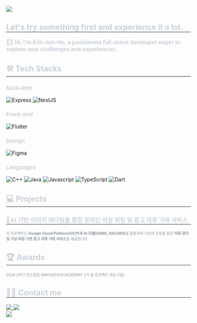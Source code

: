 <div class="container">
    <!-- Title Section -->
    <div class="header">
        <img src="https://capsule-render.vercel.app/api?type=cylinder&color=0:008cb4,100:ffffff&height=120&text=logicallaw&animation=twinkling&fontColor=000000&fontSize=40" />
    </div>
    <!-- Introduction Section -->
    <section class="introduce">
        <h1 style="border-bottom: 1px solid #21262d; color: #c9d1d9;">Let's try something first and experience it a lot.</h1>
        <p style="font-weight: 700; font-size: 15px; text-align: left; color: #c9d1d9;">
            👋🏻 Hi, I’m Kim Jun-Ho, a passionate full-stack developer eager to explore new challenges and experiences.
        </p>
    </section>
    <!-- Tech Stacks Section -->
    <section class="techstack">
        <h1 style="border-bottom: 1px solid #21262d; color: #c9d1d9;">🛠️ Tech Stacks</h1>
        <!-- Back-end -->
        <h3 class="stack-category" style="font-weight: 700; font-size: 15px; font-weight: bold; text-align: left; color: #c9d1d9;">
            Back-end
        </h3>
        <img alt="Express" src="https://img.shields.io/badge/Express-000000?style=for-the-badge&logo=Express&logoColor=white">
        <img alt="NestJS" src="https://img.shields.io/badge/NestJS-E0234E.svg?&style=for-the-badge&logo=NestJS&logoColor=white">
        <!-- Front-end -->
        <h3 class="stack-category" style="font-weight: 700; font-size: 15px; font-weight: bold; text-align: left; color: #c9d1d9;">
            Front-end
        </h3>
        <img alt="Flutter" src="https://img.shields.io/badge/Flutter-02569B?style=for-the-badge&logo=Flutter&logoColor=white">
        <!-- Design -->
        <h3 class="stack-category" style="font-weight: 700; font-size: 15px; font-weight: bold; text-align: left; color: #c9d1d9;">
            Design
        </h3>
        <img alt="Figma" src="https://img.shields.io/badge/Figma-F24E1E?style=for-the-badge&logo=Figma&logoColor=white">
        <!-- Languages -->
        <h3 class="stack-category" style="font-weight: 700; font-size: 15px; font-weight: bold; text-align: left; color: #c9d1d9;">
            Languages
        </h3>
        <img alt="C++" src="https://img.shields.io/badge/C++-00599C?style=for-the-badge&logo=C%2B%2B&logoColor=white">
        <img alt="Java" src="https://img.shields.io/badge/Java-007396?style=for-the-badge&logo=Java&logoColor=white">
        <img alt="Javascript" src="https://img.shields.io/badge/Javascript-F7DF1E?style=for-the-badge&logo=Javascript&logoColor=white">
        <img alt="TypeScript" src="https://img.shields.io/badge/TypeScript-3178C6?style=for-the-badge&logo=TypeScript&logoColor=white">
        <img alt="Dart" src="https://img.shields.io/badge/Dart-0175C2?style=for-the-badge&logo=Dart&logoColor=white">
    </section>
    <!-- Projects Section -->
    <section class="projects">
        <h1 style="border-bottom: 1px solid #21262d; color: #c9d1d9;">💻 Projects</h1>
        <h3 style="border-bottom: 1px solid #21262d; color: #c9d1d9;">👚AI 기반 이미지 에디팅을 통한 온라인 의상 피팅 및 중고 의류 거래 서비스</h3>
            <p style="color: #8b949e; font-size: 10px;">
            이 프로젝트는 <strong>Google Cloud Platform(GCP)과 AI 모델(SAM2, KOLORS)</strong>을 활용하여  
            나만의 옷장을 통한 <strong>의류 관리 및 가상 피팅 기반 중고 의류 거래 서비스</strong>를 제공합니다.
            </p>
    </section>
    <!-- Awards Section -->
    <section class="awards">
        <h1 style="border-bottom: 1px solid #21262d; color: #c9d1d9;">🏆 Awards</h1>
        <p style="color: #8b949e; font-size: 10px;">
            2024 2학기 탄소중립 INNOVATION ACADEMY 3기 팀 프로젝트 대상 (1등)
        </p>
    </section>
    <!-- Contact Section -->
    <section class="contact">
        <h1 style="border-bottom: 1px solid #21262d; color: #c9d1d9;">🧑‍💻 Contact me</h1>
        <a href="https://logicallaw.tistory.com">
            <img src="https://img.shields.io/badge/Tistory-000000?style=for-the-badge&logo=Tistory&logoColor=white">
        </a>
        <a href="mailto:logicallawbio@gmail.com">
            <img src="https://img.shields.io/badge/Gmail-EA4335?style=for-the-badge&logo=Gmail&logoColor=white">
        </a>
        <div style="text-align: left;">
            <a href="https://hits.seeyoufarm.com">
                <img src="https://hits.seeyoufarm.com/api/count/incr/badge.svg?url=https%3A%2F%2Fgithub.com%2Flogicallaw%2F&count_bg=%23000000&title_bg=%23000000&icon=github.svg&icon_color=%23FFFFFF&title=GitHub&edge_flat=false">
            </a>
        </div>
    </section>
</div>

